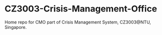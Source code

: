 # CZ3003-Crisis-Management-Office
Home repo for CMO part of Crisis Management System, CZ3003@NTU, Singapore.

